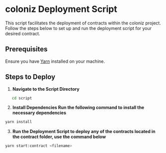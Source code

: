 # coloniz Deployment Script

This script facilitates the deployment of contracts within the coloniz project. Follow the steps below to set up and run the deployment script for your desired contract.

## Prerequisites

Ensure you have [Yarn](https://yarnpkg.com/getting-started/install) installed on your machine.

## Steps to Deploy

1. **Navigate to the Script Directory**
```bash
   cd script
```

2.  **Install Dependencies Run the following command to install the necessary dependencies**

```bash
yarn install
```
3. **Run the Deployment Script to deploy any of the contracts located in the contract folder, use the  command below**
```bash
yarn start:contract <filename>
```